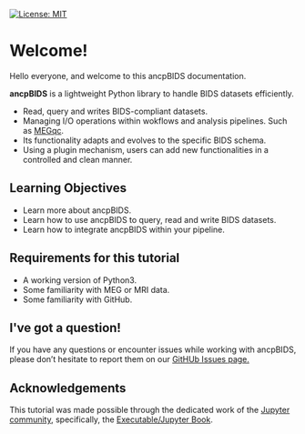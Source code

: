 [![License: MIT](https://img.shields.io/badge/License-MIT-yellow.svg)](https://opensource.org/licenses/MIT)

# Welcome!

Hello everyone, and welcome to this ancpBIDS documentation.

**ancpBIDS** is a lightweight Python library to handle BIDS datasets efficiently. 
* Read, query and writes BIDS-compliant datasets.
* Managing I/O operations within wokflows and analysis pipelines. Such as [MEGqc](https://github.com/ANCPLabOldenburg/MEGqc).
* Its functionality adapts and evolves to the specific BIDS schema.
* Using a plugin mechanism, users can add new functionalities in a controlled and clean manner.

## Learning Objectives
- Learn more about ancpBIDS.
- Learn how to use ancpBIDS to query, read and write BIDS datasets.
- Learn how to integrate ancpBIDS within your pipeline.

## Requirements for this tutorial
- A working version of Python3.
- Some familiarity with MEG or MRI data.
- Some familiarity with GitHub.

## I've got a question!

If you have any questions or encounter issues  while working with ancpBIDS, please don’t hesitate to report them on our [GitHUb Issues page.](https://github.com/ANCPLabOldenburg/ancp-bids/issues)


## Acknowledgements

 This tutorial was made possible through the dedicated work of the [Jupyter community](https://jupyter.org/community), specifically, the [Executable/Jupyter Book](https://executablebooks.org/en/latest/).

